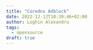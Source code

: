 ```yaml
---
title: "Coredns Adblock"
date: 2022-12-12T10:39:46+02:00
author: Loghin Alexandru
tags:
  - opensource
draft: true
---
```

